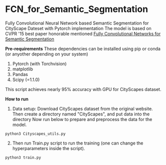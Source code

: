 # FCN_for_Semantic_Segmentation
Fully Convolutional Neural Network based Semantic Segmentation for CityScape Dateset with Pytorch implementation
The model is based on CVPR '15 best paper honorable mentioned [Fully Convolutional Networks for Semantic Segmentation](https://arxiv.org/pdf/1411.4038.pdf)

**Pre-requirements**
These dependencies can be installed using pip or conda (or anyother depending on your system)
1. Pytorch (with Torchvision)
2. matplotlib
3. Pandas
4. Scipy (=1.1.0)

This script achieves nearly 95% accuracy with GPU for CityScapes dataset.


**How to run**
1. Data setup:
  Download CityScapes dataset from the original website. Then create a directory named "CityScapes", and put data into the directory
  Now run below to prepare and preprocess the data for the model.
  ```
  python3 Cityscapes_utils.py
  ```
 2. Then run Train.py script to run the training (one can change the hyperparameters inside the script).
 ```
 python3 train.py
 ```
